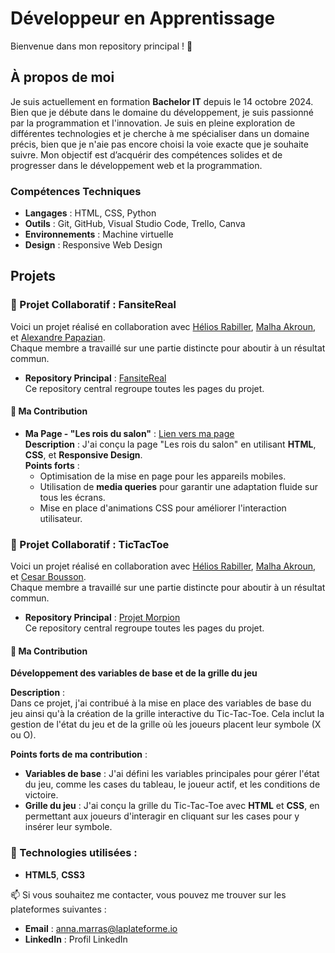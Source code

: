 # Développeur en Apprentissage

Bienvenue dans mon repository principal ! 🎉  

## À propos de moi
Je suis actuellement en formation **Bachelor IT** depuis le 14 octobre 2024. Bien que je débute dans le domaine du développement, je suis passionné par la programmation et l'innovation. Je suis en pleine exploration de différentes technologies et je cherche à me spécialiser dans un domaine précis, bien que je n'aie pas encore choisi la voie exacte que je souhaite suivre. Mon objectif est d’acquérir des compétences solides et de progresser dans le développement web et la programmation.

### Compétences Techniques
- **Langages** : HTML, CSS, Python
- **Outils** : Git, GitHub, Visual Studio Code, Trello, Canva
- **Environnements** : Machine virtuelle
- **Design** : Responsive Web Design

## Projets

### 🌟 Projet Collaboratif : **FansiteReal**

Voici un projet réalisé en collaboration avec [Hélios Rabiller](https://github.com/helios-rabiller), [Malha Akroun](https://github.com/malha-akroun), et [Alexandre Papazian](https://github.com/alexandre-papazian).  
Chaque membre a travaillé sur une partie distincte pour aboutir à un résultat commun.

- **Repository Principal** : [FansiteReal](https://github.com/malha-akroun/FansiteReal)  
  Ce repository central regroupe toutes les pages du projet.

#### 🚀 Ma Contribution

- **Ma Page - "Les rois du salon"** : [Lien vers ma page](https://github.com/malha-akroun/FansiteReal/tree/anna)  
  **Description** : J'ai conçu la page "Les rois du salon" en utilisant **HTML**, **CSS**, et **Responsive Design**.  
  **Points forts** : 
  - Optimisation de la mise en page pour les appareils mobiles.
  - Utilisation de **media queries** pour garantir une adaptation fluide sur tous les écrans.
  - Mise en place d'animations CSS pour améliorer l'interaction utilisateur.
 
### 🌟 Projet Collaboratif : **TicTacToe**

Voici un projet réalisé en collaboration avec [Hélios Rabiller](https://github.com/helios-rabiller), [Malha Akroun](https://github.com/malha-akroun), et [Cesar Bousson](https://github.com/cesar-bousson/cesar-bousson).  
Chaque membre a travaillé sur une partie distincte pour aboutir à un résultat commun.

- **Repository Principal** : [Projet Morpion](https://github.com/helios-rabiller/projet-morpion)  
  Ce repository central regroupe toutes les pages du projet.

#### 🚀 Ma Contribution

**Développement des variables de base et de la grille du jeu**

**Description** :  
Dans ce projet, j'ai contribué à la mise en place des variables de base du jeu ainsi qu'à la création de la grille interactive du Tic-Tac-Toe. Cela inclut la gestion de l'état du jeu et de la grille où les joueurs placent leur symbole (X ou O).

**Points forts de ma contribution** :
- **Variables de base** : J'ai défini les variables principales pour gérer l'état du jeu, comme les cases du tableau, le joueur actif, et les conditions de victoire.
- **Grille du jeu** : J'ai conçu la grille du Tic-Tac-Toe avec **HTML** et **CSS**, en permettant aux joueurs d'interagir en cliquant sur les cases pour y insérer leur symbole.

### 🔧 Technologies utilisées :
- **HTML5**, **CSS3**



📫 Si vous souhaitez me contacter, vous pouvez me trouver sur les plateformes suivantes :

- **Email** : anna.marras@laplateforme.io
- **LinkedIn** : Profil LinkedIn





